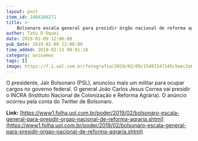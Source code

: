 ```yaml
---
layout: post
item_id: 2484166271
title: >-
    Bolsonaro escala general para presidir órgão nacional de reforma agrária
author: Tatu D'Oquei
date: 2019-02-09 12:06:00
pub_date: 2019-02-09 12:06:00
time_added: 2019-02-13 00:01:10
category: avisamos
tags: []
image: https://f.i.uol.com.br/fotografia/2019/02/09/15497247145c5eec2a6bc0c_1549724714_3x2_rt.jpg
---
```


O presidente, Jair Bolsonaro (PSL), anunciou mais um militar para ocupar cargos no governo federal. O general João Carlos Jesus Correa vai presidir o INCRA (Instituto Nacional de Colonização e Reforma Agrária). O anúncio ocorreu pela conta do Twitter de Bolsonaro.

**Link:** [https://www1.folha.uol.com.br/poder/2019/02/bolsonaro-escala-general-para-presidir-orgao-nacional-de-reforma-agraria.shtml](https://www1.folha.uol.com.br/poder/2019/02/bolsonaro-escala-general-para-presidir-orgao-nacional-de-reforma-agraria.shtml)

